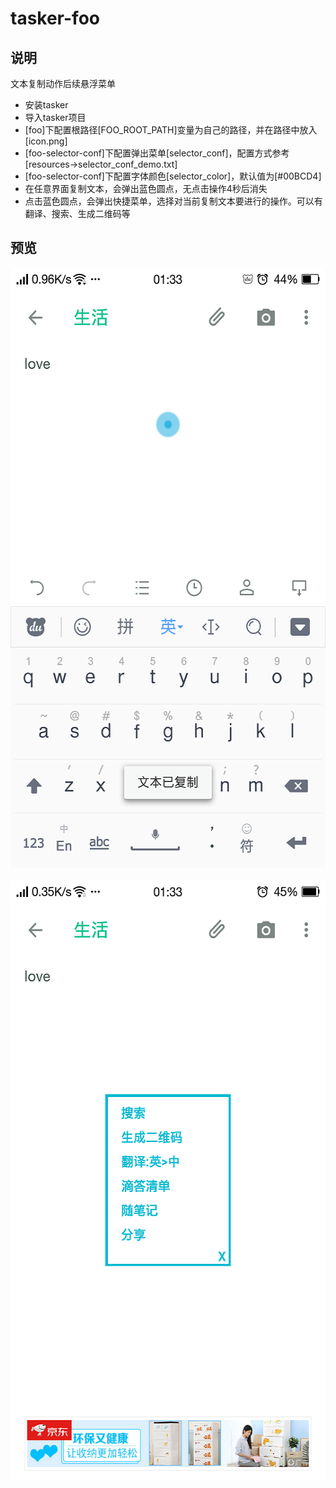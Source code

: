 # tasker-foo



## 说明
文本复制动作后续悬浮菜单
* 安装tasker
* 导入tasker项目
* [foo]下配置根路径[FOO_ROOT_PATH]变量为自己的路径，并在路径中放入[icon.png]
* [foo-selector-conf]下配置弹出菜单[selector_conf]，配置方式参考[resources->selector_conf_demo.txt]
* [foo-selector-conf]下配置字体颜色[selector_color]，默认值为[#00BCD4]
* 在任意界面复制文本，会弹出蓝色圆点，无点击操作4秒后消失
* 点击蓝色圆点，会弹出快捷菜单，选择对当前复制文本要进行的操作。可以有翻译、搜索、生成二维码等



## 预览
<div align=center><img height="960" width="540" src="https://github.com/bjc5233/tasker-foo/raw/master/resources/Screenshot_2017-09-17-01-33-23-413.png"/></div>
<br>
<div align=center><img height="960" width="540" src="https://github.com/bjc5233/tasker-foo/raw/master/resources/Screenshot_2017-09-17-01-33-37-896.png"/></div>